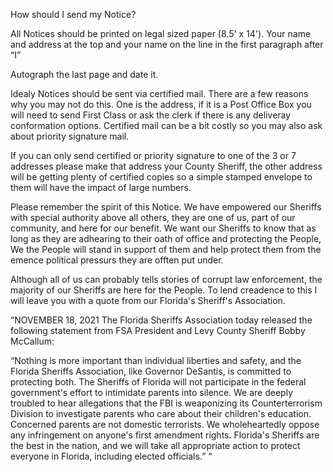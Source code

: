 How should I send my Notice?

All Notices should be printed on legal sized paper (8.5' x 14').  Your name and address at the top and your name on the line in the first paragraph after “I”

Autograph the last page and date it. 

Idealy Notices should be sent via certified mail.  There are a few reasons why you may not do this.  One is the address, if it is a Post Office Box you will need to send 
First Class or ask the clerk if there is any deliveray conformation options.  Certified mail can be a bit costly so you may also ask about priority signature mail. 

If you can only send certified or priority signature to one of the 3 or 7 addresses please make that address your County Sheriff, the other address will be getting
plenty of certified copies so a simple stamped envelope to them will have the impact of large numbers. 

Please remember the spirit of this Notice.  We have empowered our Sheriffs with special authority above all others, they are one of us, part of our community, and here 
for our benefit.  We want our Sheriffs to know that as long as they are adhearing to their oath of office and protecting the People, We the People will stand in support 
of them and help protect them from the emence political pressurs they are offten put under.

Although all of us can probably tells stories of corrupt law enforcement, the majority of our Sheriffs are here for the People.  To lend creadence to this I will leave 
you with a quote from our Florida's Sheriff's Association.  

“NOVEMBER 18, 2021
The Florida Sheriffs Association today released the following statement from FSA President and Levy County Sheriff Bobby McCallum:

“Nothing is more important than individual liberties and safety, and the Florida Sheriffs Association, like Governor DeSantis, is committed to protecting both. The 
Sheriffs of Florida will not participate in the federal government's effort to intimidate parents into silence. We are deeply troubled to hear allegations that the FBI 
is weaponizing its Counterterrorism Division to investigate parents who care about their children's education. Concerned parents are not domestic terrorists. We 
wholeheartedly oppose any infringement on anyone's first amendment rights. Florida's Sheriffs are the best in the nation, and we will take all appropriate action to 
protect everyone in Florida, including elected officials.” “

